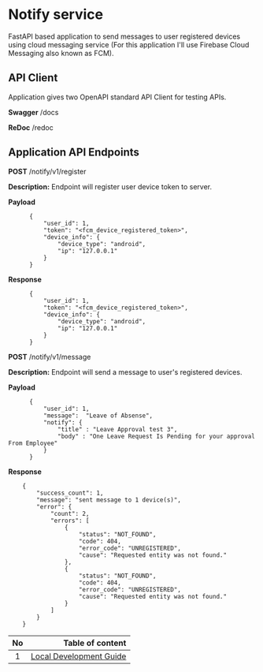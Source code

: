 # Notify service
FastAPI based application to send messages to user registered devices using cloud messaging service
(For this application I'll use Firebase Cloud Messaging also known as FCM).

## API Client
Application gives two OpenAPI standard API Client for testing APIs.

**Swagger** /docs

**ReDoc** /redoc 

## Application API Endpoints

**POST** /notify/v1/register
   
**Description:** Endpoint will register user device token to server.
       
**Payload** 

```
      {
          "user_id": 1,
          "token": "<fcm_device_registered_token>",
          "device_info": {
              "device_type": "android",
              "ip": "127.0.0.1"
          }
      }
``` 

**Response**
    
```
      {
          "user_id": 1,
          "token": "<fcm_device_registered_token>",
          "device_info": {
              "device_type": "android",
              "ip": "127.0.0.1"
          }
      }
```

**POST** /notify/v1/message
   
**Description:** Endpoint will send a message to user's registered devices.
       
**Payload** 

```
      {
          "user_id": 1,
          "message":  "Leave of Absense",
          "notify": {
              "title" : "Leave Approval test 3",
              "body" : "One Leave Request Is Pending for your approval From Employee"
          }
      }
``` 

**Response**
    
```
    {
        "success_count": 1,
        "message": "sent message to 1 device(s)",
        "error": {
            "count": 2,
            "errors": [
                {
                    "status": "NOT_FOUND",
                    "code": 404,
                    "error_code": "UNREGISTERED",
                    "cause": "Requested entity was not found."
                },
                {
                    "status": "NOT_FOUND",
                    "code": 404,
                    "error_code": "UNREGISTERED",
                    "cause": "Requested entity was not found."
                }
            ]
        }
    }
```

| No     | Table of content |
| :-----------: | ----------------: |
| 1      | [Local Development Guide](docs/local.md)  |
